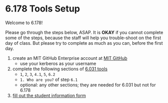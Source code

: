 # 6.178 Tools Setup

Welcome to 6.178!

Please go through the steps below, ASAP. It is __OKAY__ if you cannot complete some of the steps, because the staff will help you trouble-shoot on the first day of class. But please try to complete as much as you can, before the first day.

1. create an MIT GitHub Enterprise account at [MIT GitHub](https://github.mit.edu)
    - use your kerberos as your username
1. complete the following sections of [6.031 tools](http://web.mit.edu/6.031/www/fa18/getting-started/)
    - `1`, `2`, `3`, `4.1`, `5`, `6.2`
    - `1. Who are you?` of step `6.1`
    - optional: any other sections; they are needed for 6.031 but not for 6.178
1. [fill out the student information form](https://goo.gl/forms/2k7TOeZ3Xfglt6vo2)
